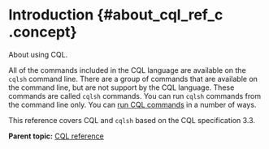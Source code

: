 # Introduction {#about_cql_ref_c .concept}

About using CQL.

All of the commands included in the CQL language are available on the `cqlsh` command line. There are a group of commands that are available on the command line, but are not support by the CQL language. These commands are called `cqlsh` commands. You can run `cqlsh` commands from the command line only. You can [run CQL commands](../cql_using/useAboutCQL.md#accessing-cql) in a number of ways.

This reference covers CQL and `cqlsh` based on the CQL specification 3.3.

**Parent topic:** [CQL reference](../../cql/cql_reference/cqlReferenceTOC.md)

